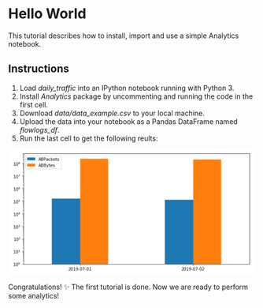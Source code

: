 # Hello World
This tutorial describes how to install, import and use a simple Analytics notebook. 

## Instructions
1. Load *daily_traffic* into an IPython notebook running with Python 3.
2. Install *Analytics* package by uncommenting and running the code in the first cell.
3. Download *data/data_example.csv* to your local machine.
4. Upload the data into your notebook as a Pandas DataFrame named *flowlogs_df*.
5. Run the last cell to get the following reults:

![alt text](images/traffic.png)

Congratulations! :sparkles: 
The first tutorial is done. Now we are ready to perform some analytics! 
